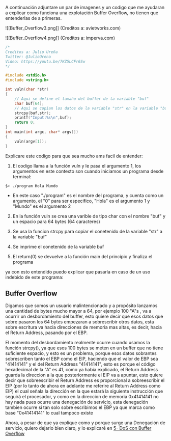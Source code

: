 A continuación adjuntare un par de imagenes y un codigo que me ayudaran a explicar como funciona una explotación Buffer Overflow, no tienen que entenderlas de a primeras.

![[Buffer_Overflow3.png]]
(Creditos a: avietworks.com)

![[Buffer_Overflow4.png]] 
(Creditos a: imperva.com)


```c
/*
Creditos a: Julio Ureña
Twitter: @JulioUrena
Video: https://youtu.be/7KZ5LCFr6Sw
*/

#include <stdio.h>
#include <string.h>

int vuln(char *str)
{
	// Aqui se define el tamaño del buffer de la variable "buf"
	char buf[64];
	// Aqui se copian los datos de la variable "str" en la variable "buf"
    strcpy(buf,str);
   	printf("Input:%s\n",buf);
    return 0;
}
int main(int argc, char* argv[]) 
{	
	vuln(argv[1]);
}

```

Explicare este codigo para que sea mucho ams facil de entender:

1. El codigo llama a la función vuln y le pasa el argumento 1, los argumentos en este contexto son cuando iniciamos un programa desde terminal:

```bash
$> ./program Hola Mundo 
```

- En este caso "./program" es el nombre del programa, y cuenta como un argumento, el "0" para ser especifico, "Hola"  es el argumento 1 y "Mundo" es el argumento 2

2. En la función vuln se crea una varible de tipo char con el nombre "buf" y un espacio para 64 bytes (64 caracteres)

3. Se usa la funcion strcpy para copiar el conetenido de la variable "str" a la variable "buf"

4. Se imprime el conetenido de la variable buf

5. El return(0) se devuelve a la función main del principio y finaliza el programa

ya con esto entendido puedo explicar que pasaría en caso de un uso indebido de este programa:

## Buffer Overflow

Digamos que somos un usuario malintencionado y a propósito lanzamos una cantidad de bytes mucho mayor a 64, por ejemplo 100 "A"s , va a ocurrir un desbordamiento del buffer, esto quiere decir que esos datos que sobre pasaron los 64 bytes empezaran a sobrescribir otros datos, esta sobre escritura va hacia direcciones de memoria mas altas, es decir, hacia el Return Address, pasando por el EBP.

El momento del desbordamiento realmente ocurre cuando usamos la función strcpy(), ya que esos 100 bytes se meten en un buffer que no tiene suficiente espacio, y esto es un problema, porque esos datos sobrantes sobrescriben tanto el EBP como el EIP, haciendo que el valor de EBP sea "41414141" y el del Return Address "41414141", esto es porque el código hexadecimal de la "A" es 41, como ya habia explicado, el Return Address guarda la direccion a la que posteriormente el EIP va a apuntar, esto quiere decir que sobreescribir el Return Address es proporcional a sobreescribir el EIP (por lo tanto de ahora en adelante me referire al Return Address como EIP) el cual señala la dirección en la que estará la siguiente instrucción que seguirá el procesador, y como en la direccion de memoria 0x41414141 no hay nada pues ocurre una denegación de servicio, esta denegación tambien ocurre si tan solo sobre escribimos el EBP ya que marca como base "0x41414141" lo cual tampoco existe 


Ahora, a pesar de que ya explique como y porque surge una Denegación de servicio, quiero dejarlo bien claro, y lo explicaré en [5- DoS con Buffer Overflow](5-%20DoS%20con%20Buffer%20Overflow.md)
